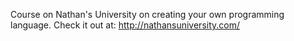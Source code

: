 Course on Nathan's University on creating your own programming language. Check it out at: http://nathansuniversity.com/